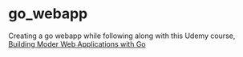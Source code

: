 # go_webapp

Creating a go webapp while following along with this Udemy course, [Building Moder Web Applications with Go](https://www.udemy.com/course/building-modern-web-applications-with-go/)